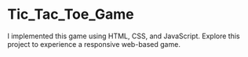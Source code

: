 # Tic_Tac_Toe_Game
I implemented this game using HTML, CSS, and JavaScript. Explore this project to experience a responsive web-based game.
